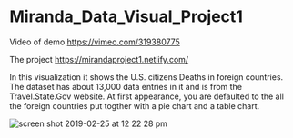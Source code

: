 # Miranda_Data_Visual_Project1
Video of demo
https://vimeo.com/319380775

The project
https://mirandaproject1.netlify.com/

In this visualization it shows the U.S. citizens Deaths in foreign countries. The dataset has about 13,000 data entries in it and is from the Travel.State.Gov website. At first appearance, you are defaulted to the all the foreign countries put togther with a pie chart and a table chart. 

![screen shot 2019-02-25 at 12 22 28 pm](https://user-images.githubusercontent.com/32583946/53359287-19f45a80-38f8-11e9-88a4-8783be33cd4b.png)
